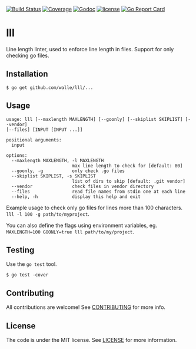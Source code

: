 [![Build Status](https://img.shields.io/travis/walle/lll.svg?style=flat)](https://travis-ci.org/walle/lll)
[![Coverage](https://img.shields.io/codecov/c/github/walle/lll.svg?style=flat)](https://codecov.io/github/walle/lll)
[![Godoc](http://img.shields.io/badge/godoc-reference-blue.svg?style=flat)](https://godoc.org/github.com/walle/lll)
[![license](http://img.shields.io/badge/license-MIT-red.svg?style=flat)](https://raw.githubusercontent.com/walle/lll/master/LICENSE)
[![Go Report Card](http://goreportcard.com/badge/walle/lll?t=3)](http:/goreportcard.com/report/walle/lll)

# lll

Line length linter, used to enforce line length in files.
Support for only checking go files.

## Installation

```shell
$ go get github.com/walle/lll/...
```

## Usage

```shell
usage: lll [--maxlength MAXLENGTH] [--goonly] [--skiplist SKIPLIST] [--vendor] 
[--files] [INPUT [INPUT ...]]

positional arguments:
  input

options:
  --maxlength MAXLENGTH, -l MAXLENGTH
                         max line length to check for [default: 80]
  --goonly, -g           only check .go files
  --skiplist SKIPLIST, -s SKIPLIST
                         list of dirs to skip [default: .git vendor]
  --vendor               check files in vendor directory
  --files                read file names from stdin one at each line
  --help, -h             display this help and exit
```

Example usage to check only go files for lines more than 100 characters.
`lll -l 100 -g path/to/myproject`.

You can also define the flags using environment variables, eg. 
`MAXLENGTH=100 GOONLY=true lll path/to/my/project`.

## Testing

Use the `go test` tool.

```shell
$ go test -cover
```

## Contributing

All contributions are welcome! See [CONTRIBUTING](CONTRIBUTING.md) for more
info.

## License

The code is under the MIT license. See [LICENSE](LICENSE) for more
information.
